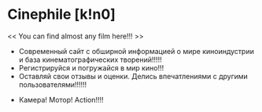   # Сinephile [k!n0]
<< You can find almost any film here!!! >>

- Современный сайт с обширной информацией о мире киноиндустрии и база кинематографических творений!!!!!
- Регистрируйся и погружайся в мир кино!!!
- Оставляй свои отзывы и оценки. Делись впечатлениями с другими пользователями!!!!!!

* Камера! Мотор! Action!!!!
